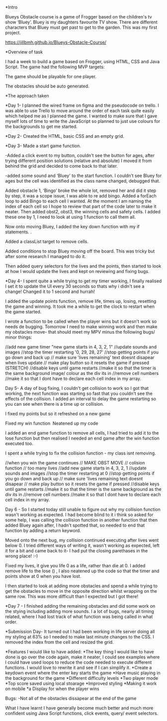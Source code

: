 *Intro

Blueys Obstacle course is a game of Frogger based on the children's tv show ‘Bluey’.  Bluey is my daughters favourite TV show. There are different characters that Bluey must get past to get to the garden. This was my first project.

https://jillbmh.github.io/Blueys-Obstacle-Course/

*Overview of task

I had a week to build a game based on Frogger, using HTML, CSS and Java Script. The game had the following MVP targets:

The game should be playable for one player.

The obstacles should be auto generated.

*The approach taken

*Day 1- I planned the wired frame on figma and the pseudocode on trello. I was able to use Trello to move around the order of each task quite easily which helped me as I planned the game. I wanted to make sure that I gave myself lots of time to write the JavaScript so planned to just use colours for the backgrounds to get me started.

*Day 2- Created the HTML, basic CSS and an empty grid.

*Day 3- Made a start game function.

-Added a click event to my button, couldn't see the button for ages, after trying different position solutions (relative and absolute) I moved it from behind the grid and decided to come back to that later.

-added some sound and ‘Bluey' to the start function. I couldn’t see Bluey for ages but the cell was identified as the class name changed, debugged that.

Added obstacle 1, ‘Bingo’ broke the whole lot, removed her and did it step by step, it was a scope issue, I was able to re add bingo. Added a forEach loop to add Bingo to each cell I wanted. At the moment I am naming the index of each cell so I hope to review that part of the code later to make it neater. Then added obst2, obst3, the winning cells and safety cells. I added these one by 1, I need to look at using 1 function to call them all.

Now onto moving Bluey, I added the key down function with my if statements. .

Added a classList target to remove cells.

Added conditions to stop Bluey moving off the board. This was tricky but after some research I managed to do it.

Then added query selectors for the lives and the points, then started to look at how I would update the lives and kept on reviewing and fixing bugs.

*Day 4- I spent quite a while trying to get my timer working, I finally realised I set it to update the UI every 30 seconds so thats why i didn't see a change! Changed it to 1 second and hurrah!

I added the update points function, remove life, times up, losing, resetting the game and winning. It took me a while to get the clock to restart when the game started.

I wrote a function to be called when the player wins but it doesn't work so needs de bugging. Tomorrow I need to make winning work and then make my obstacles move- that should meet my MPV minus the following bugs/ minor things:


//add new game timer "new game starts in 4, 3, 2, 1"
//update sounds and images
//stop the timer restarting '0, 29, 28, 27'
//stop getting points if you go down and back up
// make sure 'lives remaining' text doesnt disapear when lives update
// make play button so it resets the game if pressed (STRETCH)
//disable keys until game restarts
//make it so that the timer is the same background image/ colour as the div its in
//remove cell numbers
//make it so that I dont have to declare each cell index in my array.

Day 5- A day of bug fixing, I couldn't get collision to work so I got that working, the next function was starting so fast that you couldn't see the effects of the collision. I added an interval to delay the game restarting so you can see when there is a time up or collision.

I fixed my points but so it refreshed on a new game

Fixed my win function
‌
Neatened up my code

I added an end game function to remove all cells, I had tried to add it to the lose function but then realised I needed an end game after the win function executed too.

I spent a while trying to fix the collision function - my class isnt removing.

//when you win the game continues
// MAKE OBST MOVE
// colision function
// too many lives
//add new game starts in 4, 3, 2, 1
//update sounds and images
//stop the timer restarting at 0
//stop getting points if you go down and back up
// make sure 'lives remaining text doesnt disapear
// make play button so it resets the game if pressed
//disable keys until game restarts
//make it so that the timer is the same background as the div its in
//remove cell numbers
//make it so that I dont have to declare each cell index in my array.

Day 6 - So I started today still unable to figure out why my collision function wasn't working as expected. I had become blind to it i think so asked for some help, I was calling the collision function in another function that then added Bluey again after, I hadn't spotted that, so needed to end that function by adding a return keyword.


Moved onto the next bug, my collision continued executing after lives went below 0. I tried different ways of writing it, wasn't working as expected, left it for a bit and came back to it- I had put the closing parethases in the wrong place! :-)


Fixed my lives, it give you life 0 as a life, rather than die at 0. I added remove life to the lose () , I also neatened up the code so that the timer and points show at 0 when you have lost.


I then started to look at adding more obstacles and spend a while trying to get the obstacles to move in the opposite direction whilst wrapping on the same row. This was more difficult than I expected but I got there!

*Day 7 - I finished adding the remaining obstacles and did some work on the stying including adding more sounds. I a lot of bugs, nearly all timing related, where I had lost track of what function was being called in what order.

*Submission Day- It turned out I had been working in life server doing all my styling at 63% so I needed to make last minute changes to the CSS. I removed the index from the cell and resized the grid.

*Features I would like to have added:
*The key thing I would like to have done is go over the code again, make it neater, I could see examples where I could have used loops to reduce the code needed to execute different functions. I would love to rewrite it and see if I can simplify it.
 *Create a keydown event where the enter key starts the game
 *Have music playing in the background for the game
 *Different difficulty levels
 *Two player mode
 *Top score saved using local stoarage
 *Improved styling 
 *Making it work on mobile 
 *a Display for when the player wins
 
 Bugs:
 -Not all of the obstacles dissapear at the end of the game

What I have learnt
I have generally become much better and much more confident using Java Script functions, click events, query/ event selectors. 
